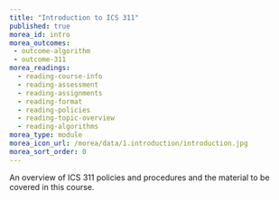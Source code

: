 ```yaml
---
title: "Introduction to ICS 311"
published: true
morea_id: intro
morea_outcomes:
 - outcome-algorithm
 - outcome-311
morea_readings:
  - reading-course-info
  - reading-assessment
  - reading-assignments
  - reading-format
  - reading-policies
  - reading-topic-overview
  - reading-algorithms
morea_type: module
morea_icon_url: /morea/data/1.introduction/introduction.jpg
morea_sort_order: 0
---
```


An overview of ICS 311 policies and procedures and the material to be covered in this course.



